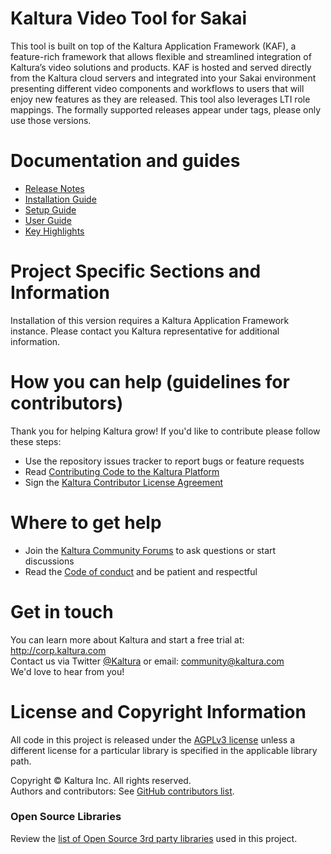 # Kaltura Video Tool for Sakai
This tool is built on top of the Kaltura Application Framework (KAF), a feature-rich framework that allows flexible and streamlined integration of Kaltura’s video solutions and products. KAF is hosted and served directly from the Kaltura cloud servers and integrated into your Sakai environment presenting different video components and workflows to users that will enjoy new features as they are released. This tool also leverages LTI role mappings.
The formally supported releases appear under tags, please only use those versions.


# Documentation and guides
* [Release Notes](http://linktodoc.com) 
* [Installation Guide](http://linktodoc.com)
* [Setup Guide](http://linktodoc.com)
* [User Guide](http://linktodoc.com)
* [Key Highlights](http://linktodoc.com)

# Project Specific Sections and Information
Installation of this version requires a Kaltura Application Framework instance. Please contact you Kaltura representative for additional information.

# How you can help (guidelines for contributors) 
Thank you for helping Kaltura grow! If you'd like to contribute please follow these steps:
* Use the repository issues tracker to report bugs or feature requests
* Read [Contributing Code to the Kaltura Platform](https://github.com/kaltura/platform-install-packages/blob/master/doc/Contributing-to-the-Kaltura-Platform.md)
* Sign the [Kaltura Contributor License Agreement](https://agentcontribs.kaltura.org/)

# Where to get help
* Join the [Kaltura Community Forums](https://forum.kaltura.org/) to ask questions or start discussions
* Read the [Code of conduct](https://forum.kaltura.org/faq) and be patient and respectful

# Get in touch
You can learn more about Kaltura and start a free trial at: http://corp.kaltura.com    
Contact us via Twitter [@Kaltura](https://twitter.com/Kaltura) or email: community@kaltura.com  
We'd love to hear from you!

# License and Copyright Information
All code in this project is released under the [AGPLv3 license](http://www.gnu.org/licenses/agpl-3.0.html) unless a different license for a particular library is specified in the applicable library path.   

Copyright © Kaltura Inc. All rights reserved.   
Authors and contributors: See [GitHub contributors list](https://github.com/kaltura/sakai-extension/graphs/contributors).  

### Open Source Libraries
Review the [list of Open Source 3rd party libraries](open-source-libraries.md) used in this project.
